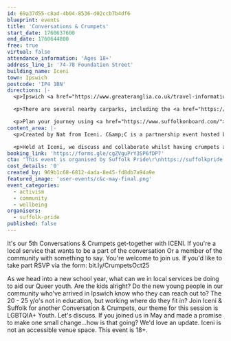 ```yaml
---
id: 69a37d55-c8ad-4b04-8536-d02ccb7b4df6
blueprint: events
title: 'Conversations & Crumpets'
start_date: 1760637600
end_date: 1760644800
free: true
virtual: false
attendance_information: 'Ages 18+'
address_line_1: '74-78 Foundation Street'
building_name: Iceni
town: Ipswich
postcode: 'IP4 1BN'
directions: |-
  <p>Ipswich <a href="https://www.greateranglia.co.uk/travel-information/station-information/ips">railway station</a> is a 15 minute walk away, and the <a href="https://www.google.co.uk/maps/place/Tower+Ramparts+bus+station/@52.0590456,1.1530657,17z/data=!4m23!1m16!4m15!1m6!1m2!1s0x47d9a1d34396d717:0xe270c06e32b8a13f!2sTower+Ramparts+bus+station,+Ipswich!2m2!1d1.154715!2d52.059341!1m6!1m2!1s0x47d9a1d4b1ce6d1f:0xd66f77daa10f45b6!2sCounty+Library,+Northgate+St,+Ipswich+IP1+3DE!2m2!1d1.1565145!2d52.0587199!3e2!3m5!1s0x47d9a1d34396d717:0xe270c06e32b8a13f!8m2!3d52.059341!4d1.154715!16s%2Fg%2F1q67cvcv8?entry=ttu">Tower Ramparts bus station</a> is a 10 minute walk away.</p>

  <p>There are several nearby carparks, including the <a href="https://www.buttermarketipswich.com/Parking/">Buttermarket</a> a seven minute walk away.</p>

  <p>Plan your journey using <a href="https://www.suffolkonboard.com/">Suffolk Onboard</a>.</p>
content_area: |-
  <p>Created by Nat from Iceni. C&amp;C is a partnership event hosted by Iceni &amp; Suffolk Pride to create an opportunity for local organisations to get together in a laidback environment to discuss current issues facing the LGBTQIA+ community. Working together to see how they can improve their organisations to better aid their queer service users.</p>

  <p>Held at Iceni, we discuss and collaborate whilst having crumpets and refreshments.</p>
booking_link: 'https://forms.gle/cgZVguPrY3SP6fDP7'
cta: "This event is organised by Suffolk Pride\r\nhttps://suffolkpride.org.uk/\r\ninfo@suffolkpride.org.uk"
cost_details: '0'
created_by: 969b1c68-6812-4ada-8e45-fd8db7a94a9e
featured_image: 'user-events/c&c-may-final.png'
event_categories:
  - activism
  - community
  - wellbeing
organisers:
  - suffolk-pride
published: false
---
```

It's our 5th Conversations & Crumpets get-together with ICENI.
If you're a local service that wants to be a part of the conversation
Or a member of the community with something to say.
You're welcome to join us.
If you'd like to take part RSVP via the form: bit.ly/CrumpetsOct25

As we head into a new school year, what can we in local services be doing to aid our Queer youth. Are the kids alright? Do the new young people in our community who've arrived in Ipswich know who they can reach out to?
The 20 - 25 y/o's not in education, but working where do they fit in?
Join Iceni & Suffolk for another Conversation & Crumpets, our theme for this session is LGBTQIA+ Youth.
Let's discuss. If you joined us in May and made a promise to make one small change...how is that going? We'd love an update.
Iceni is not an accessible venue space. This event is 18+.